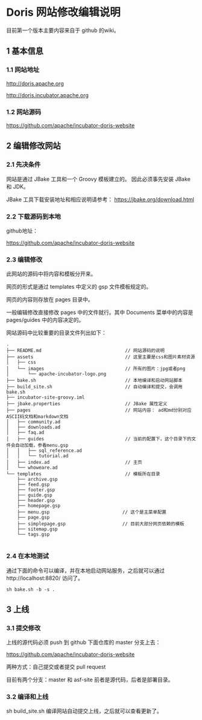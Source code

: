 # Doris 网站修改编辑说明

目前第一个版本主要内容来自于 github 的wiki。

## 1 基本信息
### 1.1 网站地址

<http://doris.apache.org>

<http://doris.incubator.apache.org>

### 1.2 网站源码

<https://github.com/apache/incubator-doris-website>

## 2 编辑修改网站

### 2.1 先决条件

网站是通过 JBake 工具和一个 Groovy 模板建立的。
因此必须事先安装 JBake 和 JDK。

JBake 工具下载安装地址和相应说明请参考：
<https://jbake.org/download.html>

### 2.2 下载源码到本地

github地址：

<https://github.com/apache/incubator-doris-website>

### 2.3 编辑修改

此网站的源码中将内容和模板分开来。

网页的形式是通过 templates 中定义的 gsp 文件模板规定的。

网页的内容则存放在 pages 目录中。

一般编辑修改直接修改 pages 中的文件就行。其中 Documents 菜单中的内容是 pages/guides 中的内容决定的。

网站源码中比较重要的目录文件列出如下：

```
.
├── README.md                               // 网站源码的说明
├── assets                                  // 这里主要是css和图片素材资源
│   ├── css
│   └── images                              // 所有的图片：jpg或者png
│       └── apache-incubator-logo.png
├── bake.sh                                 // 本地编译和启动网站脚本
├── build_site.sh                           // 自动编译和提交，会调用bake.sh
├── incubator-site-groovy.iml
├── jbake.properties                        // JBake 属性定义
├── pages                                   // 网站内容： ad和md分别对应ASCII码文档和markdown文档
│   ├── community.ad
│   ├── downloads.ad
│   ├── faq.ad
│   ├── guides                              // 当前的配置下，这个目录下的文件会自动加载，参看menu.gsp
│   │   ├── sql_reference.ad
│   │   └── tutorial.ad
│   ├── index.ad                            // 主页
│   └── whoweare.ad
└── templates                               // 模板所在目录
    ├── archive.gsp
    ├── feed.gsp
    ├── footer.gsp
    ├── guide.gsp
    ├── header.gsp
    ├── homepage.gsp
    ├── menu.gsp                           // 这个是主菜单配置
    ├── page.gsp
    ├── simplepage.gsp                     // 目前大部分网页依赖的模板
    ├── sitemap.gsp
    └── tags.gsp
    
```

### 2.4 在本地测试

通过下面的命令可以编译，并在本地启动网站服务，之后就可以通过 http://localhost:8820/ 访问了。

```
sh bake.sh -b -s .
```


## 3 上线
### 3.1 提交修改
上线的源代码必须 push 到 github 下面仓库的 master 分支上去：

<https://github.com/apache/incubator-doris-website>

两种方式：自己提交或者提交 pull request

目前有两个分支：master 和 asf-site
前者是源代码，后者是部署目录。

### 3.2 编译和上线
sh build_site.sh 编译网站自动提交上线，之后就可以查看更新了。

